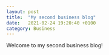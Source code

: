 ```yaml
---
layout: post
title:  "My second business blog"
date:   2021-02-24 19:20:40 +0100
category: Business
--- 
```

Welcome to my second business blog! 